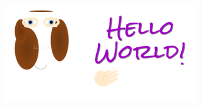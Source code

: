 <!-- 
Version 1.0.40
Built Tue Apr 30 2024 04:29:36 GMT+0000 (Coordinated Universal Time) 
-->

<div align="center">

[![Dylan](dylan.svg "Dylan")](./src/templates/dylan.svg.hbs.yaml "Click to View Source")

</div>

